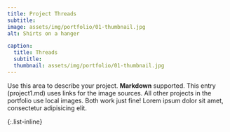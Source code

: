 ```yaml
---
title: Project Threads
subtitle:
image: assets/img/portfolio/01-thumbnail.jpg
alt: Shirts on a hanger

caption:
  title: Threads
  subtitle:
  thumbnail: assets/img/portfolio/01-thumbnail.jpg
---
```


Use this area to describe your project. **Markdown** supported. This entry (project1.md) uses links for the image sources. All other projects in the portfolio use local images. Both work just fine! Lorem ipsum dolor sit amet, consectetur adipisicing elit.

{:.list-inline}

